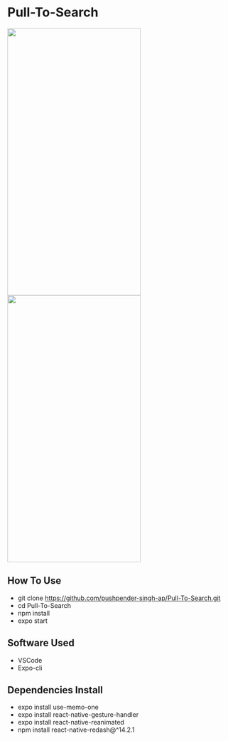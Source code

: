 # Pull-To-Search

<a href="url"><img src="https://user-images.githubusercontent.com/73298854/112330812-63355500-8cde-11eb-919b-74c371dcc19e.gif" height="600" width="300" ></a>
<a href="url"><img src="https://user-images.githubusercontent.com/73298854/112331001-8e1fa900-8cde-11eb-9373-99ad496adb2b.png" height="600" width="300" ></a>

## How To Use
  - git clone https://github.com/pushpender-singh-ap/Pull-To-Search.git
  - cd Pull-To-Search
  - npm install
  - expo start
  
## Software Used
  - VSCode
  - Expo-cli
  
## Dependencies Install
  - expo install use-memo-one
  - expo install react-native-gesture-handler
  - expo install react-native-reanimated
  - npm install react-native-redash@^14.2.1
